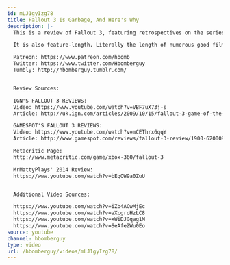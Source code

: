 ```yaml
---
id: mLJ1gyIzg78
title: Fallout 3 Is Garbage, And Here's Why
description: |-
  This is a review of Fallout 3, featuring retrospectives on the series as a whole, analysis of gameplay and storytelling mechanics, discussion of the games' initial critical reception, and the ability to absorb 1.5 hours of your human life right through the screen.

  It is also feature-length. Literally the length of numerous good films you could watch instead. Oops!

  Patreon: https://www.patreon.com/hbomb
  Twitter: https://www.twitter.com/Hbomberguy
  Tumbly: http://hbomberguy.tumblr.com/


  Review Sources:

  IGN'S FALLOUT 3 REVIEWS:
  Video: https://www.youtube.com/watch?v=VBF7uX73j-s
  Article: http://uk.ign.com/articles/2009/10/15/fallout-3-game-of-the-year-edition-review

  GAMESPOT'S FALLOUT 3 REVIEWS:
  Video: https://www.youtube.com/watch?v=mCEThrx6qqY
  Article: http://www.gamespot.com/reviews/fallout-3-review/1900-6200093/

  Metacritic Page:
  http://www.metacritic.com/game/xbox-360/fallout-3

  MrMattyPlays' 2014 Review:
  https://www.youtube.com/watch?v=bEqOW9a0ZuU


  Additional Video Sources:

  https://www.youtube.com/watch?v=iZb4ACwMjEc
  https://www.youtube.com/watch?v=aXcgroHzLC8
  https://www.youtube.com/watch?v=xWiDJGqag1M
  https://www.youtube.com/watch?v=SeAfeZWu0Eo
source: youtube
channel: hbomberguy
type: video
url: /hbomberguy/videos/mLJ1gyIzg78/
---
```

